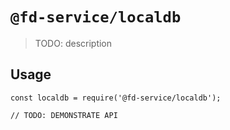 # `@fd-service/localdb`

> TODO: description

## Usage

```
const localdb = require('@fd-service/localdb');

// TODO: DEMONSTRATE API
```
